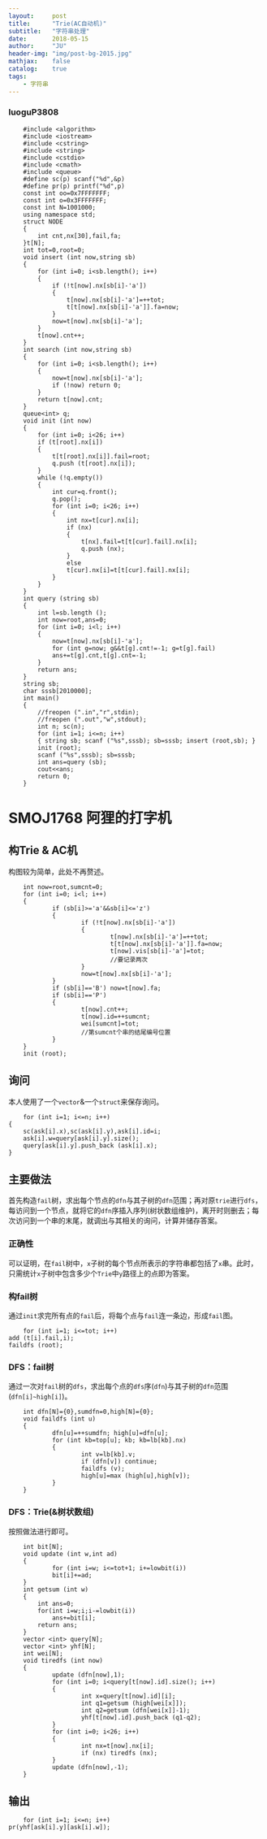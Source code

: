 ```yaml
---
layout:     post
title:      "Trie(AC自动机)"
subtitle:   "字符串处理"
date:       2018-05-15
author:     "JU"
header-img: "img/post-bg-2015.jpg"
mathjax:    false
catalog:    true
tags:
    - 字符串
---
```


### luoguP3808

        #include <algorithm>
        #include <iostream>
        #include <cstring>
        #include <string>
        #include <cstdio>
        #include <cmath>
        #include <queue>
        #define sc(p) scanf("%d",&p)
        #define pr(p) printf("%d",p)
        const int oo=0x7FFFFFFF;
        const int o=0x3FFFFFFF;
        const int N=1001000;
        using namespace std;
        struct NODE
        {
            int cnt,nx[30],fail,fa;
        }t[N];
        int tot=0,root=0;
        void insert (int now,string sb)
        {
            for (int i=0; i<sb.length(); i++)
            {
                if (!t[now].nx[sb[i]-'a'])
                {
                    t[now].nx[sb[i]-'a']=++tot;
                    t[t[now].nx[sb[i]-'a']].fa=now;
                }
                now=t[now].nx[sb[i]-'a'];
            }
            t[now].cnt++;
        }
        int search (int now,string sb)
        {
            for (int i=0; i<sb.length(); i++)
            {
                now=t[now].nx[sb[i]-'a'];
                if (!now) return 0;
            }
            return t[now].cnt;
        }
        queue<int> q;
        void init (int now)
        {
            for (int i=0; i<26; i++)
            if (t[root].nx[i])
            {
                t[t[root].nx[i]].fail=root;
                q.push (t[root].nx[i]);
            }
            while (!q.empty())
            {
                int cur=q.front();
                q.pop();
                for (int i=0; i<26; i++)
                {
                    int nx=t[cur].nx[i];
                    if (nx)
                    {
                        t[nx].fail=t[t[cur].fail].nx[i];
                        q.push (nx);
                    }
                    else
                    t[cur].nx[i]=t[t[cur].fail].nx[i];
                }
            }
        }
        int query (string sb)
        {
            int l=sb.length ();
            int now=root,ans=0;
            for (int i=0; i<l; i++)
            {
                now=t[now].nx[sb[i]-'a'];
                for (int g=now; g&&t[g].cnt!=-1; g=t[g].fail)
                ans+=t[g].cnt,t[g].cnt=-1;
            }
            return ans;
        }
        string sb;
        char sssb[2010000];
        int main()
        {
            //freopen (".in","r",stdin);
            //freopen (".out","w",stdout);
            int n; sc(n);
            for (int i=1; i<=n; i++)
            { string sb; scanf ("%s",sssb); sb=sssb; insert (root,sb); }
            init (root);
            scanf ("%s",sssb); sb=sssb;
            int ans=query (sb);
            cout<<ans;
            return 0;
        }
        
# SMOJ1768 阿狸的打字机
## 构Trie & AC机
构图较为简单，此处不再赘述。

        int now=root,sumcnt=0;
        for (int i=0; i<l; i++)
        {
                if (sb[i]>='a'&&sb[i]<='z')
                {
                        if (!t[now].nx[sb[i]-'a'])
                        {
                                t[now].nx[sb[i]-'a']=++tot;
                                t[t[now].nx[sb[i]-'a']].fa=now;
                                t[now].vis[sb[i]-'a']=tot;
                                //要记录两次 
                        }
                        now=t[now].nx[sb[i]-'a'];
                }
                if (sb[i]=='B') now=t[now].fa;
                if (sb[i]=='P')
                {
                        t[now].cnt++;
                        t[now].id=++sumcnt;
                        wei[sumcnt]=tot;
                        //第sumcnt个串的结尾编号位置 
                }
        }
        init (root);
	
## 询问
本人使用了一个`vector`&一个`struct`来保存询问。

        for (int i=1; i<=n; i++)
	{
		sc(ask[i].x),sc(ask[i].y),ask[i].id=i;
		ask[i].w=query[ask[i].y].size();
		query[ask[i].y].push_back (ask[i].x);
	}


## 主要做法
首先构造`fail`树，求出每个节点的`dfn`与其子树的`dfn`范围；再对原`trie`进行`dfs`，每访问到一个节点，就将它的`dfn`序插入序列(树状数组维护)，离开时则删去；每次访问到一个串的末尾，就调出与其相关的询问，计算并储存答案。
### 正确性
可以证明，在`fail`树中，`x`子树的每个节点所表示的字符串都包括了`x`串。此时，只需统计`x`子树中包含多少个`Trie`中`y`路径上的点即为答案。
### 构fail树
通过`init`求完所有点的`fail`后，将每个点与`fail`连一条边，形成`fail`图。

        for (int i=1; i<=tot; i++)
	add (t[i].fail,i);
	faildfs (root);
	
### DFS：fail树
通过一次对`fail`树的`dfs`，求出每个点的`dfs`序(`dfn`)与其子树的`dfn`范围(`dfn[i]~high[i]`)。

        int dfn[N]={0},sumdfn=0,high[N]={0};
        void faildfs (int u)
        {
                dfn[u]=++sumdfn; high[u]=dfn[u];
                for (int kb=top[u]; kb; kb=lb[kb].nx)
                {
                        int v=lb[kb].v;
                        if (dfn[v]) continue;
                        faildfs (v);
                        high[u]=max (high[u],high[v]);
                }
        }
	
### DFS：Trie(&树状数组)
按照做法进行即可。

        int bit[N];
        void update (int w,int ad)
        {
                for (int i=w; i<=tot+1; i+=lowbit(i))
                bit[i]+=ad;
        }
        int getsum (int w)
        {
            int ans=0;
            for(int i=w;i;i-=lowbit(i))
                ans+=bit[i];
            return ans;
        }
        vector <int> query[N];
        vector <int> yhf[N];
        int wei[N];
        void tiredfs (int now)
        {
                update (dfn[now],1);
                for (int i=0; i<query[t[now].id].size(); i++)
                {
                        int x=query[t[now].id][i];
                        int q1=getsum (high[wei[x]]);
                        int q2=getsum (dfn[wei[x]]-1);
                        yhf[t[now].id].push_back (q1-q2);
                }
                for (int i=0; i<26; i++)
                {
                        int nx=t[now].nx[i];
                        if (nx) tiredfs (nx);
                }
                update (dfn[now],-1);
        }
        
## 输出

        for (int i=1; i<=n; i++)
	pr(yhf[ask[i].y][ask[i].w]);
